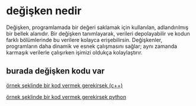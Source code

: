# değişken nedir

Değişken, programlamada bir değeri saklamak için kullanılan,
adlandırılmış bir bellek alanıdır. Bir değişken tanımlayarak,
verileri depolayabilir ve kodun farklı bölümlerinde bu verilere kolayca erişebilirsin.
Değişkenler,
programların daha dinamik ve esnek çalışmasını sağlar;
aynı zamanda karmaşık verilerle çalışırken işimizi oldukça kolaylaştırır.

## burada değişken kodu var

[örnek şeklinde bir kod vermek gerekirsek (c++)](degişkenler.cpp)
<p> </p>

[örnek şeklinde bir kod vermek gerekirsek python](degiskenler.py)

